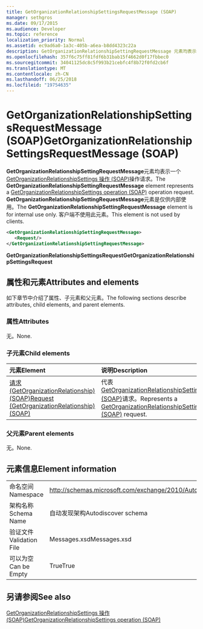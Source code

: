 ```yaml
---
title: GetOrganizationRelationshipSettingsRequestMessage (SOAP)
manager: sethgros
ms.date: 09/17/2015
ms.audience: Developer
ms.topic: reference
localization_priority: Normal
ms.assetid: ec9ad6a0-1a3c-405b-a6ea-b8dd4323c22a
description: GetOrganizationRelationshipSettingRequestMessage 元素均表示一个 GetOrganizationRelationshipSettings 操作 (SOAP) 操作请求。 GetOrganizationRelationshipSettingRequestMessage 元素是仅供内部使用。 客户端不使用此元素。
ms.openlocfilehash: 357f6c75ff81fdf6b31bab15f4662d0f17fbbec0
ms.sourcegitcommit: 34041125dc8c5f993b21cebfc4f8b72f0fd2cb6f
ms.translationtype: MT
ms.contentlocale: zh-CN
ms.lasthandoff: 06/25/2018
ms.locfileid: "19754635"
---
```

# <a name="getorganizationrelationshipsettingsrequestmessage-soap"></a><span data-ttu-id="836d4-105">GetOrganizationRelationshipSettingsRequestMessage (SOAP)</span><span class="sxs-lookup"><span data-stu-id="836d4-105">GetOrganizationRelationshipSettingsRequestMessage (SOAP)</span></span>

<span data-ttu-id="836d4-106">**GetOrganizationRelationshipSettingRequestMessage**元素均表示一个[GetOrganizationRelationshipSettings 操作 (SOAP)](getorganizationrelationshipsettings-operation-soap.md)操作请求。</span><span class="sxs-lookup"><span data-stu-id="836d4-106">The **GetOrganizationRelationshipSettingRequestMessage** element represents a [GetOrganizationRelationshipSettings operation (SOAP)](getorganizationrelationshipsettings-operation-soap.md) operation request.</span></span> <span data-ttu-id="836d4-107">**GetOrganizationRelationshipSettingRequestMessage**元素是仅供内部使用。</span><span class="sxs-lookup"><span data-stu-id="836d4-107">The **GetOrganizationRelationshipSettingRequestMessage** element is for internal use only.</span></span> <span data-ttu-id="836d4-108">客户端不使用此元素。</span><span class="sxs-lookup"><span data-stu-id="836d4-108">This element is not used by clients.</span></span> 
  
```XML
<GetOrganizationRelationshipSettingRequestMessage>
   <Request/>
</GetOrganizationRelationshipSettingRequestMessage>
```

 <span data-ttu-id="836d4-109">**GetOrganizationRelationshipSettingsRequest**</span><span class="sxs-lookup"><span data-stu-id="836d4-109">**GetOrganizationRelationshipSettingsRequest**</span></span>
## <a name="attributes-and-elements"></a><span data-ttu-id="836d4-110">属性和元素</span><span class="sxs-lookup"><span data-stu-id="836d4-110">Attributes and elements</span></span>

<span data-ttu-id="836d4-111">如下章节中介绍了属性、子元素和父元素。</span><span class="sxs-lookup"><span data-stu-id="836d4-111">The following sections describe attributes, child elements, and parent elements.</span></span>
  
### <a name="attributes"></a><span data-ttu-id="836d4-112">属性</span><span class="sxs-lookup"><span data-stu-id="836d4-112">Attributes</span></span>

<span data-ttu-id="836d4-113">无。</span><span class="sxs-lookup"><span data-stu-id="836d4-113">None.</span></span>
  
### <a name="child-elements"></a><span data-ttu-id="836d4-114">子元素</span><span class="sxs-lookup"><span data-stu-id="836d4-114">Child elements</span></span>

|<span data-ttu-id="836d4-115">**元素**</span><span class="sxs-lookup"><span data-stu-id="836d4-115">**Element**</span></span>|<span data-ttu-id="836d4-116">**说明**</span><span class="sxs-lookup"><span data-stu-id="836d4-116">**Description**</span></span>|
|:-----|:-----|
|[<span data-ttu-id="836d4-117">请求 (GetOrganizationRelationship) (SOAP)</span><span class="sxs-lookup"><span data-stu-id="836d4-117">Request (GetOrganizationRelationship) (SOAP)</span></span>](request-getorganizationrelationshipsoap.md) <br/> |<span data-ttu-id="836d4-118">代表[GetOrganizationRelationshipSettingsRequest (SOAP)](getorganizationrelationshipsettingsrequest-soap.md)请求。</span><span class="sxs-lookup"><span data-stu-id="836d4-118">Represents a [GetOrganizationRelationshipSettingsRequest (SOAP)](getorganizationrelationshipsettingsrequest-soap.md) request.</span></span>  <br/> |
   
### <a name="parent-elements"></a><span data-ttu-id="836d4-119">父元素</span><span class="sxs-lookup"><span data-stu-id="836d4-119">Parent elements</span></span>

<span data-ttu-id="836d4-120">无。</span><span class="sxs-lookup"><span data-stu-id="836d4-120">None.</span></span>
  
## <a name="element-information"></a><span data-ttu-id="836d4-121">元素信息</span><span class="sxs-lookup"><span data-stu-id="836d4-121">Element information</span></span>

|||
|:-----|:-----|
|<span data-ttu-id="836d4-122">命名空间</span><span class="sxs-lookup"><span data-stu-id="836d4-122">Namespace</span></span>  <br/> |http://schemas.microsoft.com/exchange/2010/Autodiscover  <br/> |
|<span data-ttu-id="836d4-123">架构名称</span><span class="sxs-lookup"><span data-stu-id="836d4-123">Schema Name</span></span>  <br/> |<span data-ttu-id="836d4-124">自动发现架构</span><span class="sxs-lookup"><span data-stu-id="836d4-124">Autodiscover schema</span></span>  <br/> |
|<span data-ttu-id="836d4-125">验证文件</span><span class="sxs-lookup"><span data-stu-id="836d4-125">Validation File</span></span>  <br/> |<span data-ttu-id="836d4-126">Messages.xsd</span><span class="sxs-lookup"><span data-stu-id="836d4-126">Messages.xsd</span></span>  <br/> |
|<span data-ttu-id="836d4-127">可以为空</span><span class="sxs-lookup"><span data-stu-id="836d4-127">Can be Empty</span></span>  <br/> |<span data-ttu-id="836d4-128">True</span><span class="sxs-lookup"><span data-stu-id="836d4-128">True</span></span>  <br/> |
   
## <a name="see-also"></a><span data-ttu-id="836d4-129">另请参阅</span><span class="sxs-lookup"><span data-stu-id="836d4-129">See also</span></span>



[<span data-ttu-id="836d4-130">GetOrganizationRelationshipSettings 操作 (SOAP)</span><span class="sxs-lookup"><span data-stu-id="836d4-130">GetOrganizationRelationshipSettings operation (SOAP)</span></span>](getorganizationrelationshipsettings-operation-soap.md)


